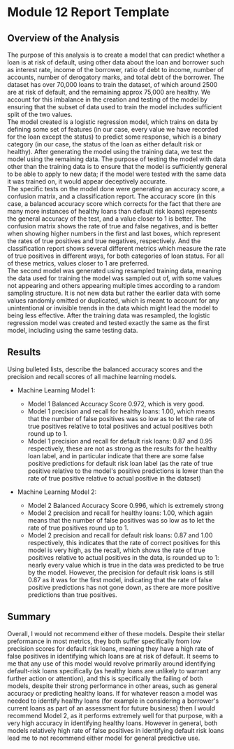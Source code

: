 # Module 12 Report Template

## Overview of the Analysis

The purpose of this analysis is to create a model that can predict whether a loan is at risk of default, using other data about the loan and borrower such as interest rate, income of the borrower, ratio of debt to income, number of accounts, number of derogatory marks, and total debt of the borrower. The dataset has over 70,000 loans to train the dataset, of which around 2500 are at risk of default, and the remaining approx 75,000 are healthy. We account for this imbalance in the creation and testing of the model by ensuring that the subset of data used to train the model includes sufficient split of the two values. <br>
The model created is a logistic regression model, which trains on data by defining some set of features (in our case, every value we have recorded for the loan except the status) to predict some response, which is a binary category (in our case, the status of the loan as either default risk or healthy). After generating the model using the training data, we test the model using the remaining data. The purpose of testing the model with data other than the training data is to ensure that the model is sufficiently general to be able to apply to new data; if the model were tested with the same data it was trained on, it would appear deceptively accurate. <br>
The specific tests on the model done were generating an accuracy score, a confusion matrix, and a classification report. The accuracy score (in this case, a balanced accuracy score which corrects for the fact that there are many more instances of healthy loans than default risk loans) represents the general accuracy of the test, and a value closer to 1 is better. The confusion matrix shows the rate of true and false negatives, and is better when showing higher numbers in the first and last boxes, which represent the rates of true positives and true negatives, respectively. And the classification report shows several different metrics which measure the rate of true positives in different ways, for both categories of loan status. For all of these metrics, values closer to 1 are preferred. <br>
The second model was generated using resampled training data, meaning the data used for training the model was sampled out of, with some values not appearing and others appearing multiple times according to a random sampling structure. It is not new data but rather the earlier data with some values randomly omitted or duplicated, which is meant to account for any unintentional or invisible trends in the data which might lead the model to being less effective. After the training data was resampled, the logistic regression model was created and tested exactly the same as the first model, including using the same testing data.


## Results

Using bulleted lists, describe the balanced accuracy scores and the precision and recall scores of all machine learning models.

* Machine Learning Model 1:
  * Model 1 Balanced Accuracy Score 0.972, which is very good.
  * Model 1 precision and recall for healthy loans: 1.00, which means that the number of false positives was so low as to let the rate of true positives relative to total positives and actual positives both round up to 1.
  * Model 1 precision and recall for default risk loans: 0.87 and 0.95 respectively, these are not as strong as the results for the healthy loan label, and in particular indicate that there are some false positive predictions for default risk loan label (as the rate of true positive relative to the model's positive predictions is lower than the rate of true positive relative to actual positive in the dataset)



* Machine Learning Model 2:
  * Model 2 Balanced Accuracy Score 0.996, which is extremely strong
  * Model 2 precision and recall for healthy loans: 1.00, which again means that the number of false positives was so low as to let the rate of true positives round up to 1.
  * Model 2 precision and recall for default risk loans: 0.87 and 1.00 respectively, this indicates that the rate of correct positives for this model is very high, as the recall, which shows the rate of true positives relative to actual positives in the data, is rounded up to 1: nearly every value which is true in the data was predicted to be true by the model. However, the precision for default risk loans is still 0.87 as it was for the first model, indicating that the rate of false positive predictions has not gone down, as there are more positive predictions than true positives. 

## Summary

Overall, I would not recommend either of these models. Despite their stellar preformance in most metrics, they both suffer specifically from low precision scores for default risk loans, meaning they have a high rate of false positives in identifying which loans are at risk of default. It seems to me that any use of this model would revolve primarily around identifying default-risk loans specifically (as healthy loans are unlikely to warrant any further action or attention), and this is specifically the failing of both models, despite their strong performance in other areas, such as general accuracy or predicting healthy loans. If for whatever reason a model was needed to identify healthy loans (for example in considering a borrower's current loans as part of an assessment for future business) then I would recommend Model 2, as it performs extremely well for that purpose, with a very high accuracy in identifying healthy loans. However in general, both models relatively high rate of false positives in identifying default risk loans lead me to not recommend either model for general predictive use.